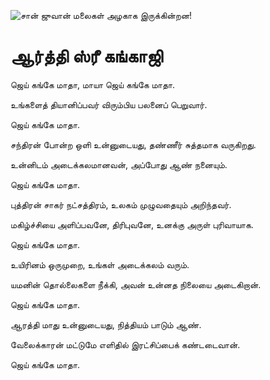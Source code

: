 ![சான் ஜுவான் மலைகள் அழகாக இருக்கின்றன!](lib/assets/images/artis/img.png "San Juan Mountains")

# ஆர்த்தி ஸ்ரீ கங்காஜி

ஜெய் கங்கே மாதா, மாயா ஜெய் கங்கே மாதா.

 உங்களைத் தியானிப்பவர் விரும்பிய பலனைப் பெறுவார்.

ஜெய் கங்கே மாதா.

சந்திரன் போன்ற ஒளி உன்னுடையது, தண்ணீர் சுத்தமாக வருகிறது.

உன்னிடம் அடைக்கலமானவன், அப்போது ஆண் நனையும்.

ஜெய் கங்கே மாதா.

புத்திரன் சாகர் நட்சத்திரம், உலகம் முழுவதையும் அறிந்தவர்.

மகிழ்ச்சியை அளிப்பவனே, திரிபுவனே, உனக்கு அருள் புரிவாயாக.

ஜெய் கங்கே மாதா.

உயிரினம் ஒருமுறை, உங்கள் அடைக்கலம் வரும்.

யமனின் தொல்லைகளை நீக்கி, அவன் உன்னத நிலையை அடைகிறான்.

ஜெய் கங்கே மாதா.

ஆரத்தி மாது உன்னுடையது, நித்தியம் பாடும் ஆண்.

வேலைக்காரன் மட்டுமே எளிதில் இரட்சிப்பைக் கண்டடைவான்.

ஜெய் கங்கே மாதா.